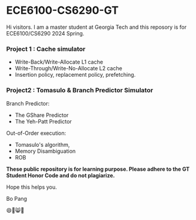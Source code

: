 # ECE6100-CS6290-GT

Hi visitors. I am a master student at Georgia Tech and this reposory is for ECE6100/CS6290 2024 Spring.

### Project 1 : Cache simulator

* Write-Back/Write-Allocate L1 cache
* Write-Through/Write-No-Allocate L2 cache
* Insertion policy, replacement policy, prefetching.

### Project2 : Tomasulo & Branch Predictor Simulator

Branch Predictor:

* The GShare Predictor
* The Yeh-Patt Predictor

Out-of-Order execution:

* Tomasulo's algorithm, 
* Memory Disambiguation
* ROB



**These public repository is for learning purpose. Please adhere to the GT Student Honor Code and do not plagiarize.**

Hope this helps you.

Bo Pang

:smile::birthday::smile_cat::book:

